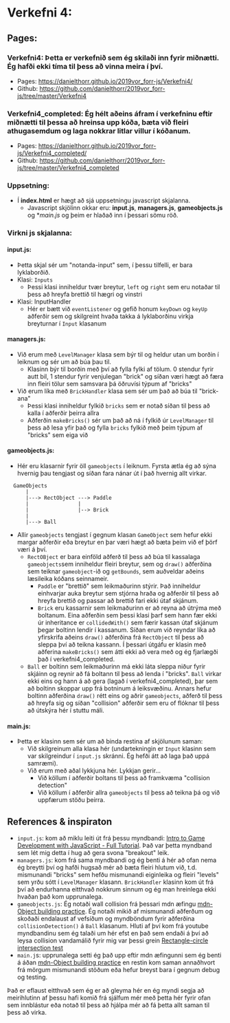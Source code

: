 # Verkefni 4:

## Pages:

### Verkefni4: Þetta er verkefnið sem ég skilaði inn fyrir miðnætti. Ég hafði ekki tíma til þess að vinna meira í því.
  * Pages: https://danielthorr.github.io/2019vor_forr-js/Verkefni4/
  * Github: https://github.com/danielthorr/2019vor_forr-js/tree/master/Verkefni4
  
### Verkefni4_completed: Ég hélt aðeins áfram í verkefninu eftir miðnætti til þessa að hreinsa upp kóða, bæta við fleiri athugasemdum og laga nokkrar litlar villur í kóðanum.
  * Pages: https://danielthorr.github.io/2019vor_forr-js/Verkefni4_completed/
  * Github: https://github.com/danielthorr/2019vor_forr-js/tree/master/Verkefni4_completed


### Uppsetning:
* Í **index.html** er hægt að sjá uppsetningu javascript skjalanna. 
  * Javascript skjölinn okkar eru: **input.js**, **managers.js**, **gameobjects.js** og **main.js* og þeim er hlaðað inn í þessari sömu röð.

### Virkni js skjalanna:

#### input.js:
* Þetta skjal sér um "notanda-input" sem, í þessu tilfelli, er bara lyklaborðið.
* Klasi: `Inputs`
  * Þessi klasi inniheldur tvær breytur, `left` og `right` sem eru notaðar til þess að hreyfa brettið til hægri og vinstri
* Klasi: InputHandler
  * Hér er bætt við `eventListener` og gefið honum `keyDown` og `keyUp` aðferðir sem og skilgreint hvaða takka á lyklaborðinu virkja breyturnar í `Input` klasanum
  
#### managers.js:
* Við erum með `LevelManager` klasa sem býr til og heldur utan um borðin í leiknum og sér um að búa þau til.
  * Klasinn býr til borðin með því að fylla fylki af tölum. 0 stendur fyrir autt bil, 1 stendur fyrir venjulegan "brick" og síðan væri hægt að færa inn fleiri tölur sem samsvara þá öðruvísi týpum af "bricks"
* Við erum líka með `BrickHandler` klasa sem sér um það að búa til "brick-ana"
  * Þessi klasi inniheldur fylkið `bricks` sem er notað síðan til þess að kalla í aðferðir þeirra allra
  * Aðferðin `makeBricks()` sér um það að ná í fylkið úr `LevelManager` til þess að lesa yfir það og fylla `bricks` fylkið með þeim týpum af "bricks" sem eiga við
  
#### gameobjects.js:
* Hér eru klasarnir fyrir öll `gameobjects` í leiknum. Fyrsta ætla ég að sýna hvernig þau tengjast og síðan fara nánar út í það hvernig allt virkar.

```
  GameObjects
      |
      |---> RectObject ---> Paddle
      |                |
      |                |--> Brick
      |
      |---> Ball
```
* Allir `gameobjects` tengjast í gegnum klasan `GameObject` sem hefur ekki margar aðferðir eða breytur en þar væri hægt að bæta þeim við ef þörf væri á því.
  * `RectOBject` er bara einföld aðferð til þess að búa til kassalaga `gameobjects`sem inniheldur fleiri breytur, sem og `draw()` aðferðina sem teiknar `gameobject`-ið og `getBounds`, sem auðveldar aðeins læsileika kóðans seinnameir.
    * `Paddle` er "brettið" sem leikmaðurinn stýrir. Það inniheldur einhvarjar auka breytur sem stjórna hraða og aðferðir til þess að hreyfa brettið og passar að brettið fari ekki útaf skjánum.
    * `Brick` eru kassarnir sem leikmaðurinn er að reyna að útrýma með boltanum. Eina aðferðin sem þessi klasi þarf sem hann fær ekki úr inheritance er `collidedWith()` sem færir kassan útaf skjánum þegar boltinn lendir í kassanum. Síðan erum við reyndar líka að yfirskrifa aðeins `draw()` aðferðina frá `RectObject` til þess að sleppa því að teikna kassann. Í þessari útgáfu er klasin með aðferina `makeBricks()` sem átti ekki að vera með og ég fjarlægði það í verkefni4_completed. 
  * `Ball` er boltinn sem leikmaðurinn má ekki láta sleppa niður fyrir skjáinn og reynir að fá boltann til þess að lenda í "bricks". `Ball` virkar ekki eins og hann á að gera (lagað í verkefni4_completed), þar sem að boltinn skoppar upp frá botninum á leiksvæðinu. Annars hefur boltinn aðferðina `draw()` rétt eins og aðrir `gameobjects`, aðferð til þess að hreyfa sig og síðan "collision" aðferðir sem eru of flóknar til þess að útskýra hér í stuttu máli.

#### main.js:
* Þetta er klasinn sem sér um að binda restina af skjölunum saman:
  * Við skilgreinum alla klasa hér (undartekningin er `Input` klasinn sem var skilgreindur í `input.js` skránni. Ég hefði átt að laga það uppá samræmi).
  * Við erum með aðal lykkjuna hér. Lykkjan gerir...
    * Við köllum í aðferðir boltans til þess að framkvæma "collision detection"
    * Við köllum í aðferðir allra `gameobjects` til þess að teikna þá og við uppfærum stöðu þeirra.
    
## References & inspiraton    
* `input.js`:		kom að miklu leiti út frá þessu myndbandi: [Intro to Game Development with JavaScript - Full Tutorial](https://www.youtube.com/watch?v=3EMxBkqC4z0&t=2490s). Það var þetta myndband sem lét mig detta í hug að gera svona "breakout" leik.
* `managers.js`: 	kom frá sama myndbandi og ég benti á hér að ofan nema ég breytti því og hafði hugsað mér að bæta fleiri hlutum við, t.d. mismunandi "bricks" sem hefðu mismunandi eiginleika og fleiri "levels" sem yrðu sótt í `LevelManager` klasann. `BrickHandler` klasinn kom út frá því að endurhanna eitthvað nokkrum sinnum og ég man hreinlega ekki hvaðan það kom upprunalega.
* `gameobjects.js`: Ég notaði wall collision frá þessari mdn æfingu [mdn-Object building practice](https://developer.mozilla.org/en-US/docs/Learn/JavaScript/Objects/Object_building_practice). Ég notaði mikið af mismunandi aðferðum og skoðaði endalaust af vefsíðum og myndböndum fyrir aðferðina `collisionDetection()` á `Ball` klasanum. Hluti af því kom frá youtube myndbandinu sem ég talaði um hér efst en það sem endaði á því að leysa collision vandamálið fyrir mig var þessi grein [Rectangle-circle intersection test](https://yal.cc/rectangle-circle-intersection-test/)
* `main.j`s: 		upprunalega setti ég það upp eftir mdn æfingunni sem ég benti á áðan [mdn-Object building practice](https://developer.mozilla.org/en-US/docs/Learn/JavaScript/Objects/Object_building_practice) en restin kom saman annaðhvort frá mörgum mismunandi stöðum eða hefur breyst bara í gegnum debug og testing.

Það er eflaust eitthvað sem ég er að gleyma hér en ég myndi segja að meirihlutinn af þessu hafi komið frá sjálfum mér með þetta hér fyrir ofan sem innblástur eða notað til þess að hjálpa mér að fá þetta allt saman til þess að virka.
